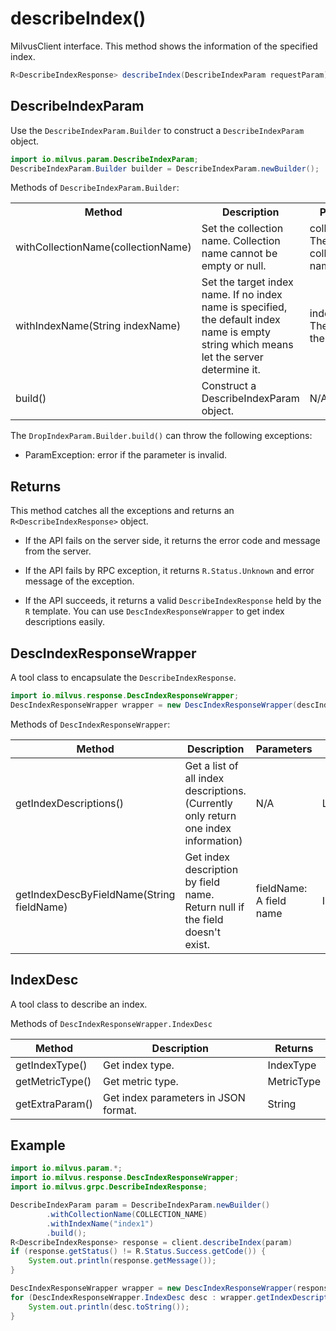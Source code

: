 # describeIndex()

MilvusClient interface. This method shows the information of the specified index.

```java
R<DescribeIndexResponse> describeIndex(DescribeIndexParam requestParam);
```

## DescribeIndexParam

Use the `DescribeIndexParam.Builder` to construct a `DescribeIndexParam` object.

```java
import io.milvus.param.DescribeIndexParam;
DescribeIndexParam.Builder builder = DescribeIndexParam.newBuilder();
```

Methods of `DescribeIndexParam.Builder`:

<table>
    <tr>
        <th>Method</th>
        <th>Description</th>
        <th>Parameters</th>
    </tr>
    <tr>
        <td>withCollectionName(collectionName)</td>
        <td>Set the collection name. Collection name cannot be empty or null.</td>
        <td>collectionName: The target collection name.</td>
    </tr>
    <tr>
        <td>withIndexName(String indexName)</td>
        <td>Set the target index name. If no index name is specified, the default index name is empty string which means let the server determine it.</td>
        <td>indexName: The name of the index.</td>
    </tr>
    <tr>
        <td>build()</td>
        <td>Construct a DescribeIndexParam object.</td>
        <td>N/A</td>
    </tr>
</table>

The `DropIndexParam.Builder.build()` can throw the following exceptions:

- ParamException: error if the parameter is invalid.

## Returns

This method catches all the exceptions and returns an `R<DescribeIndexResponse>` object.

- If the API fails on the server side, it returns the error code and message from the server.

- If the API fails by RPC exception, it returns `R.Status.Unknown` and error message of the exception.

- If the API succeeds, it returns a valid `DescribeIndexResponse` held by the `R` template. You can use `DescIndexResponseWrapper` to get index descriptions easily.

## DescIndexResponseWrapper

A tool class to encapsulate the `DescribeIndexResponse`. 

```java
import io.milvus.response.DescIndexResponseWrapper;
DescIndexResponseWrapper wrapper = new DescIndexResponseWrapper(descIndexResponse);
```

Methods of `DescIndexResponseWrapper`:

|  **Method**                                         |  **Description**                                                                     |  **Parameters**          |  **Returns**     |
| --------------------------------------------------- | ------------------------------------------------------------------------------------ | ------------------------ | ---------------- |
|  getIndexDescriptions()<br/>                     |  Get a list of all index descriptions. (Currently only return one index information) |  N/A                     |  List<IndexDesc> |
|  getIndexDescByFieldName(String fieldName)<br/>  |  Get index description by field name. Return null if the field doesn't exist.        |  fieldName: A field name |  IndexDesc       |

## IndexDesc

A tool class to describe an index.

Methods of `DescIndexResponseWrapper.IndexDesc`

|  **Method**      |  **Description**                      |  **Returns** |
| ---------------- | ------------------------------------- | ------------ |
|  getIndexType()  |  Get index type.                      |  IndexType   |
|  getMetricType() |  Get metric type.                     |  MetricType  |
|  getExtraParam() |  Get index parameters in JSON format. |  String      |

## Example

```java
import io.milvus.param.*;
import io.milvus.response.DescIndexResponseWrapper;
import io.milvus.grpc.DescribeIndexResponse;

DescribeIndexParam param = DescribeIndexParam.newBuilder()
        .withCollectionName(COLLECTION_NAME)
        .withIndexName("index1")
        .build();
R<DescribeIndexResponse> response = client.describeIndex(param)
if (response.getStatus() != R.Status.Success.getCode()) {
    System.out.println(response.getMessage());
}

DescIndexResponseWrapper wrapper = new DescIndexResponseWrapper(response.getData());
for (DescIndexResponseWrapper.IndexDesc desc : wrapper.getIndexDescriptions()) {
    System.out.println(desc.toString());
}
```
